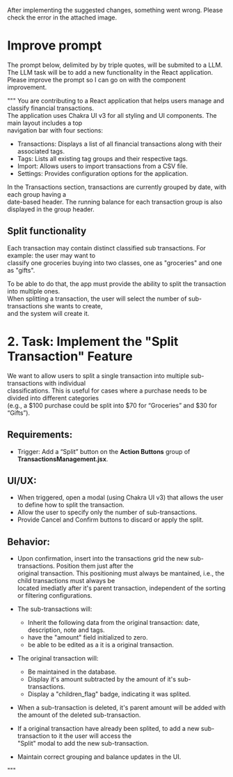 After implementing the suggested changes, something went wrong.
Please check the error in the attached image.



# Improve prompt

The prompt below, delimited by by triple quotes, will be submited to a LLM.
The LLM task will be to add a new functionality in the React application.
Please improve the prompt so I can go on with the component improvement.

"""
You are contributing to a React application that helps users manage and classify financial transactions. \
The application uses Chakra UI v3 for all styling and UI components. The main layout includes a top \
navigation bar with four sections:

* Transactions: Displays a list of all financial transactions along with their associated tags.
* Tags: Lists all existing tag groups and their respective tags.
* Import: Allows users to import transactions from a CSV file.
* Settings: Provides configuration options for the application.

In the Transactions section, transactions are currently grouped by date, with each group having a \
date-based header. The running balance for each transaction group is also displayed in the group header.


## Split functionality

Each transaction may contain distinct classified sub transactions. For example: the user may want to \
classify one groceries buying into two classes, one as "groceries" and one as "gifts". 

To be able to do that, the app must provide the ability to split the transaction into multiple ones. \
When splitting a transaction, the user will select the number of sub-transactions she wants to create, \
and the system will create it.



# 2. Task: Implement the "Split Transaction" Feature

We want to allow users to split a single transaction into multiple sub-transactions with individual \
classifications. This is useful for cases where a purchase needs to be divided into different categories \
(e.g., a $100 purchase could be split into $70 for “Groceries” and $30 for “Gifts”).

## Requirements:

- Trigger: Add a “Split” button on the **Action Buttons** group of **TransactionsManagement.jsx**.

## UI/UX:

- When triggered, open a modal (using Chakra UI v3) that allows the user to define how to split the transaction.
- Allow the user to specify only the number of sub-transactions.
- Provide Cancel and Confirm buttons to discard or apply the split.

## Behavior:

- Upon confirmation, insert into the transactions grid the new sub-transactions. Position them just after the \
original transaction. This positioning must always be mantained, i.e., the child transactions must always be \
located imediatly after it's parent transaction, independent of the sorting or filtering configurations.

- The sub-transactions will:
  - Inherit the following data from the original transaction: date, description, note and tags.
  - have the "amount" field initialized to zero.
  - be able to be edited as a it is a original transaction.

- The original transaction will:
  - Be maintained in the database.
  - Display it's amount subtracted by the amount of it's sub-transactions.
  - Display a "children_flag" badge, indicating it was splited.

- When a sub-transaction is deleted, it's parent amount will be added with the amount of the deleted sub-transaction.

- If a original transaction have already been splited, to add a new sub-transaction to it the user will access the \
"Split" modal to add the new sub-transaction.

- Maintain correct grouping and balance updates in the UI.

"""